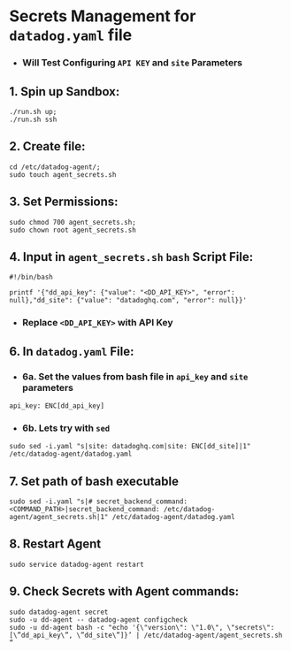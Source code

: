# Secrets Management for `datadog.yaml` file
- ### Will Test Configuring `API KEY` and `site` Parameters

## 1. Spin up Sandbox:
```
./run.sh up;
./run.sh ssh
```

## 2. Create file:
```
cd /etc/datadog-agent/;
sudo touch agent_secrets.sh 
```

## 3. Set Permissions:
```
sudo chmod 700 agent_secrets.sh;
sudo chown root agent_secrets.sh
```

## 4. Input in `agent_secrets.sh` `bash` Script File:
```
#!/bin/bash

printf '{"dd_api_key": {"value": "<DD_API_KEY>", "error": null},"dd_site": {"value": "datadoghq.com", "error": null}}'
```
- ### Replace ```<DD_API_KEY>``` with API Key
  
## 6. In `datadog.yaml` File:
- ### 6a. Set the values from bash file in `api_key` and `site` parameters
```
api_key: ENC[dd_api_key]
```

- ### 6b. Lets try with `sed`
```
sudo sed -i.yaml "s|site: datadoghq.com|site: ENC[dd_site]|1" /etc/datadog-agent/datadog.yaml
```

## 7. Set path of bash executable

```
sudo sed -i.yaml "s|# secret_backend_command: <COMMAND_PATH>|secret_backend_command: /etc/datadog-agent/agent_secrets.sh|1" /etc/datadog-agent/datadog.yaml
```

## 8. Restart Agent
```
sudo service datadog-agent restart
```

## 9. Check Secrets with Agent commands:
```
sudo datadog-agent secret
sudo -u dd-agent -- datadog-agent configcheck
sudo -u dd-agent bash -c "echo '{\"version\": \"1.0\", \"secrets\": [\”dd_api_key\”, \”dd_site\”]}’ | /etc/datadog-agent/agent_secrets.sh ”
```
